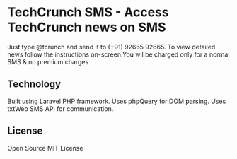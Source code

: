 # TechCrunch SMS - Access TechCrunch news on SMS

Just type @tcrunch and send it to (+91) 92665 92665. To view detailed news follow the instructions on-screen.You wil be charged only for a normal SMS & no premium charges

## Technology

Built using Laravel PHP framework. Uses phpQuery for DOM parsing. Uses txtWeb SMS API for communication.

## License

Open Source MIT License
